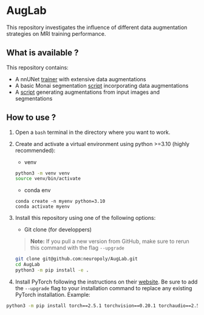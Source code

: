 # AugLab
This repository investigates the influence of different data augmentation strategies on MRI training performance.

## What is available ?

This repository contains:
- A nnUNet [trainer](https://github.com/neuropoly/AugLab/blob/bed6c1b5cf8ec3dbe6165daca507bf431cad65e5/auglab/trainers/nnUNetTrainerDAExt.py) with extensive data augmentations
- A basic Monai segmentation [script](https://github.com/neuropoly/AugLab/blob/bed6c1b5cf8ec3dbe6165daca507bf431cad65e5/scripts/train_monai.py) incorporating data augmentations
- A [script](https://github.com/neuropoly/AugLab/blob/bed6c1b5cf8ec3dbe6165daca507bf431cad65e5/scripts/generate_augmentations.py) generating augmentations from input images and segmentations

## How to use ?

1. Open a `bash` terminal in the directory where you want to work.

2. Create and activate a virtual environment using python >=3.10 (highly recommended):
   - venv
   ```bash
   python3 -m venv venv
   source venv/bin/activate
   ```
   - conda env
   ```
   conda create -n myenv python=3.10
   conda activate myenv
   ```

3. Install this repository using one of the following options:
   - Git clone (for developpers)
   > **Note:** If you pull a new version from GitHub, make sure to rerun this command with the flag `--upgrade`
   ```bash
   git clone git@github.com:neuropoly/AugLab.git
   cd AugLab
   python3 -m pip install -e .
   ```

4. Install PyTorch following the instructions on their [website](https://pytorch.org/). Be sure to add the `--upgrade` flag to your installation command to replace any existing PyTorch installation.
   Example:
```bash
python3 -m pip install torch==2.5.1 torchvision==0.20.1 torchaudio==2.5.1 --index-url https://download.pytorch.org/whl/cu118 --upgrade
```

